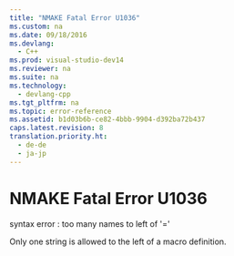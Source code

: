 ```yaml
---
title: "NMAKE Fatal Error U1036"
ms.custom: na
ms.date: 09/18/2016
ms.devlang: 
  - C++
ms.prod: visual-studio-dev14
ms.reviewer: na
ms.suite: na
ms.technology: 
  - devlang-cpp
ms.tgt_pltfrm: na
ms.topic: error-reference
ms.assetid: b1d03b6b-ce82-4bbb-9904-d392ba72b437
caps.latest.revision: 8
translation.priority.ht: 
  - de-de
  - ja-jp
---
```

# NMAKE Fatal Error U1036
syntax error : too many names to left of '='  
  
 Only one string is allowed to the left of a macro definition.